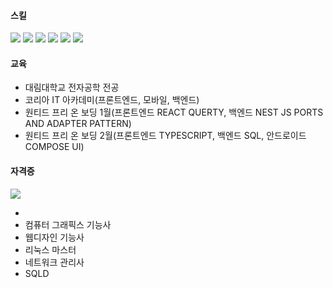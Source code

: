 <!-- 뱃지 -->
<!-- <img src="https://img.shields.io/badge/[쓰고 싶은 텍스트]-[컬러 코드]?style=flat-square&logo=[브랜드 이름]&logoColor=white"/> -->

#### 스킬
  <img src="https://img.shields.io/badge/Javascript-F7DF1E?style=flat-square&logo=javascript&logoColor=white"/>
  <img src="https://img.shields.io/badge/Typescript-3178C6?style=flat-square&logo=typescript&logoColor=white"/>
  <img src="https://img.shields.io/badge/Java-6CD74A?style=flat-square&logo=java&logoColor=white"/>
  <img src="https://img.shields.io/badge/Kotlin-7F52FF?style=flat-square&logo=kotlin&logoColor=white"/>
  <img src="https://img.shields.io/badge/Python-3776AB?style=flat-square&logo=python&logoColor=white"/>
  <img src="https://img.shields.io/badge/Dart-0175C2?style=flat-square&logo=dart&logoColor=white"/>

#### 교육
- 대림대학교 전자공학 전공
- 코리아 IT 아카데미(프론트엔드, 모바일, 백엔드)
- 원티드 프리 온 보딩 1월(프론트엔드 REACT QUERTY, 백엔드 NEST JS PORTS AND ADAPTER PATTERN)
- 원티드 프리 온 보딩 2월(프론트엔드 TYPESCRIPT, 백엔드 SQL, 안드로이드 COMPOSE UI)

#### 자격증
<img src="https://img.shields.io/badge/정보처리산업기사-[컬러 코드]?style=flat-square&logo=[브랜드 이름]&logoColor=white"/>

- 
- 컴퓨터 그래픽스 기능사
- 웹디자인 기능사
- 리눅스 마스터
- 네트워크 관리사
- SQLD

